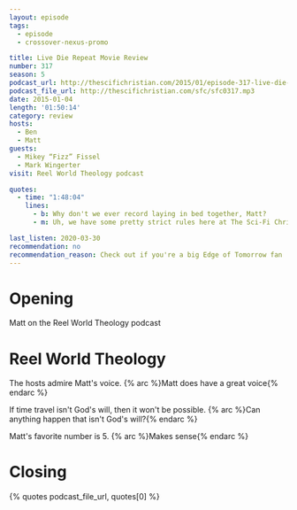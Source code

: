 ```yaml
---
layout: episode
tags:
  - episode
  - crossover-nexus-promo

title: Live Die Repeat Movie Review
number: 317
season: 5
podcast_url: http://thescifichristian.com/2015/01/episode-317-live-die-repeat-movie-review/
podcast_file_url: http://thescifichristian.com/sfc/sfc0317.mp3
date: 2015-01-04
length: '01:50:14'
category: review
hosts:
  - Ben
  - Matt
guests:
  - Mikey “Fizz” Fissel
  - Mark Wingerter
visit: Reel World Theology podcast

quotes:
  - time: "1:48:04"
    lines:
      - b: Why don't we ever record laying in bed together, Matt?
      - m: Uh, we have some pretty strict rules here at The Sci-Fi Christian.

last_listen: 2020-03-30
recommendation: no
recommendation_reason: Check out if you're a big Edge of Tomorrow fan
---
```

# Opening
Matt on the Reel World Theology podcast



# Reel World Theology

The hosts admire Matt's voice. {% arc %}Matt does have a great voice{% endarc %}

If time travel isn't God's will, then it won't be possible. {% arc %}Can anything happen that isn't God's will?{% endarc %}

Matt's favorite number is 5. {% arc %}Makes sense{% endarc %}



# Closing
{% quotes podcast_file_url, quotes[0] %}